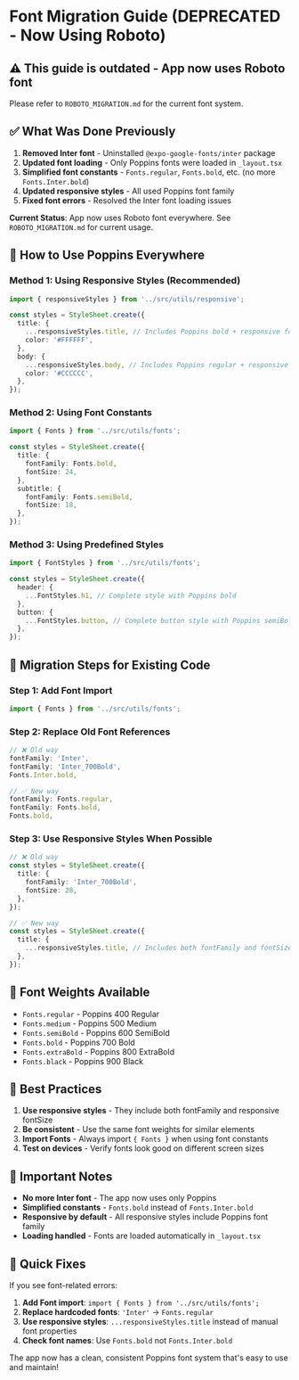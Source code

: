 # Font Migration Guide (DEPRECATED - Now Using Roboto)

## ⚠️ **This guide is outdated - App now uses Roboto font**

Please refer to `ROBOTO_MIGRATION.md` for the current font system.

## ✅ **What Was Done Previously**

1. **Removed Inter font** - Uninstalled `@expo-google-fonts/inter` package
2. **Updated font loading** - Only Poppins fonts were loaded in `_layout.tsx`
3. **Simplified font constants** - `Fonts.regular`, `Fonts.bold`, etc. (no more `Fonts.Inter.bold`)
4. **Updated responsive styles** - All used Poppins font family
5. **Fixed font errors** - Resolved the Inter font loading issues

**Current Status**: App now uses Roboto font everywhere. See `ROBOTO_MIGRATION.md` for current usage.

## 🚀 **How to Use Poppins Everywhere**

### Method 1: Using Responsive Styles (Recommended)
```typescript
import { responsiveStyles } from '../src/utils/responsive';

const styles = StyleSheet.create({
  title: {
    ...responsiveStyles.title, // Includes Poppins bold + responsive fontSize
    color: '#FFFFFF',
  },
  body: {
    ...responsiveStyles.body, // Includes Poppins regular + responsive fontSize
    color: '#CCCCCC',
  },
});
```

### Method 2: Using Font Constants
```typescript
import { Fonts } from '../src/utils/fonts';

const styles = StyleSheet.create({
  title: {
    fontFamily: Fonts.bold,
    fontSize: 24,
  },
  subtitle: {
    fontFamily: Fonts.semiBold,
    fontSize: 18,
  },
});
```

### Method 3: Using Predefined Styles
```typescript
import { FontStyles } from '../src/utils/fonts';

const styles = StyleSheet.create({
  header: {
    ...FontStyles.h1, // Complete style with Poppins bold
  },
  button: {
    ...FontStyles.button, // Complete button style with Poppins semiBold
  },
});
```

## 🔄 **Migration Steps for Existing Code**

### Step 1: Add Font Import
```typescript
import { Fonts } from '../src/utils/fonts';
```

### Step 2: Replace Old Font References
```typescript
// ❌ Old way
fontFamily: 'Inter',
fontFamily: 'Inter_700Bold',
Fonts.Inter.bold,

// ✅ New way
fontFamily: Fonts.regular,
fontFamily: Fonts.bold,
Fonts.bold,
```

### Step 3: Use Responsive Styles When Possible
```typescript
// ❌ Old way
const styles = StyleSheet.create({
  title: {
    fontFamily: 'Inter_700Bold',
    fontSize: 28,
  },
});

// ✅ New way
const styles = StyleSheet.create({
  title: {
    ...responsiveStyles.title, // Includes both fontFamily and fontSize
  },
});
```

## 📱 **Font Weights Available**

- `Fonts.regular` - Poppins 400 Regular
- `Fonts.medium` - Poppins 500 Medium
- `Fonts.semiBold` - Poppins 600 SemiBold
- `Fonts.bold` - Poppins 700 Bold
- `Fonts.extraBold` - Poppins 800 ExtraBold
- `Fonts.black` - Poppins 900 Black

## 🎯 **Best Practices**

1. **Use responsive styles** - They include both fontFamily and responsive fontSize
2. **Be consistent** - Use the same font weights for similar elements
3. **Import Fonts** - Always import `{ Fonts }` when using font constants
4. **Test on devices** - Verify fonts look good on different screen sizes

## 🚨 **Important Notes**

- **No more Inter font** - The app now uses only Poppins
- **Simplified constants** - `Fonts.bold` instead of `Fonts.Inter.bold`
- **Responsive by default** - All responsive styles include Poppins font family
- **Loading handled** - Fonts are loaded automatically in `_layout.tsx`

## 🔧 **Quick Fixes**

If you see font-related errors:

1. **Add Font import**: `import { Fonts } from '../src/utils/fonts';`
2. **Replace hardcoded fonts**: `'Inter'` → `Fonts.regular`
3. **Use responsive styles**: `...responsiveStyles.title` instead of manual font properties
4. **Check font names**: Use `Fonts.bold` not `Fonts.Inter.bold`

The app now has a clean, consistent Poppins font system that's easy to use and maintain!
